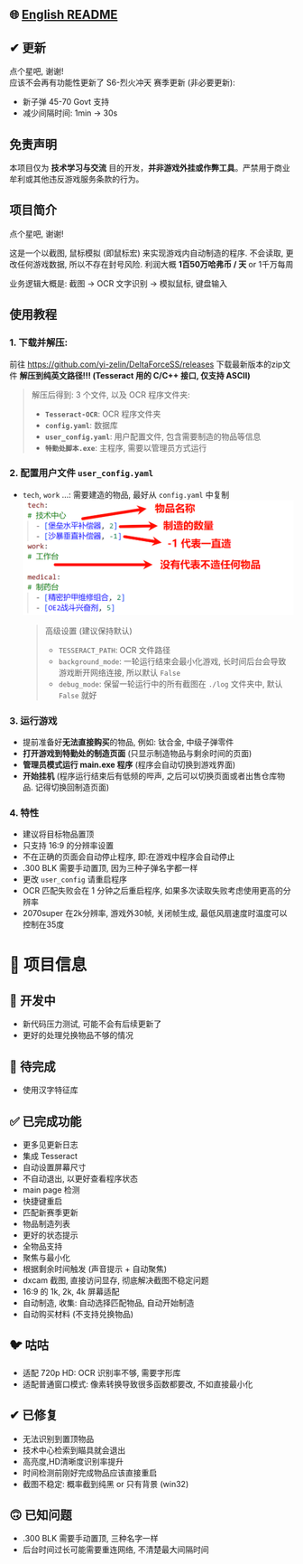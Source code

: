 ## 🌐 [English README](readme.en.md)

## ✔ 更新
点个星吧, 谢谢!  
应该不会再有功能性更新了
S6-烈火冲天 赛季更新 (非必要更新):
* 新子弹 45-70 Govt 支持
* 减少间隔时间: 1min -> 30s

## 免责声明
本项目仅为 **技术学习与交流** 目的开发，**并非游戏外挂或作弊工具**。严禁用于商业牟利或其他违反游戏服务条款的行为。

## 项目简介  
点个星吧, 谢谢!  

这是一个以截图, 鼠标模拟 (即鼠标宏) 来实现游戏内自动制造的程序. 不会读取, 更改任何游戏数据, 所以不存在封号风险. 利润大概 **1百50万哈弗币 / 天** or 1千万每周  

业务逻辑大概是: 截图 -> OCR 文字识别 -> 模拟鼠标, 键盘输入  

## 使用教程  
### 1. 下载并解压:
前往 https://github.com/yi-zelin/DeltaForceSS/releases 下载最新版本的zip文件
**解压到纯英文路径!!! (Tesseract 用的 C/C++ 接口, 仅支持 ASCII)**  

> 解压后得到: 3 个文件, 以及 OCR 程序文件夹:  
> * **`Tesseract-OCR`**: OCR 程序文件夹
> * **`config.yaml`**: 数据库  
> * **`user_config.yaml`**: 用户配置文件, 包含需要制造的物品等信息
> * **`特勤处脚本.exe`**: 主程序, 需要以管理员方式运行  

### 2. 配置用户文件 `user_config.yaml` 
* `tech`, `work` ...: 需要建造的物品, 最好从 `config.yaml` 中复制  
![alt text](.img/image1.png)  

  > 高级设置 (建议保持默认)
  > * `TESSERACT_PATH`: OCR 文件路径
  > * `background_mode`: 一轮运行结束会最小化游戏, 长时间后台会导致游戏断开网络连接, 所以默认 `False`  
  > * `debug_mode`: 保留一轮运行中的所有截图在 `./log` 文件夹中, 默认 `False` 就好  


### 3. 运行游戏  
* 提前准备好**无法直接购买**的物品, 例如: 钛合金, 中级子弹零件  
* **打开游戏到特勤处的制造页面** (只显示制造物品与剩余时间的页面)  
* **管理员模式运行 main.exe 程序** (程序会自动切换到游戏界面)  
* **开始挂机** (程序运行结束后有低频的哔声, 之后可以切换页面或者出售仓库物品. 记得切换回制造页面)  

### 4. 特性
* 建议将目标物品置顶
* 只支持 16:9 的分辨率设置
* 不在正确的页面会自动停止程序, 即:在游戏中程序会自动停止
* .300 BLK 需要手动置顶, 因为三种子弹名字都一样  
* 更改 `user_config` 请重启程序
* OCR 匹配失败会在 1 分钟之后重启程序, 如果多次读取失败考虑使用更高的分辨率
* 2070super 在2k分辨率, 游戏外30帧, 关闭帧生成, 最低风扇速度时温度可以控制在35度

# 📃 项目信息 

## 📌 开发中  
* 新代码压力测试, 可能不会有后续更新了
* 更好的处理兑换物品不够的情况

## 🚧 待完成  
* 使用汉字特征库  

## ✅ 已完成功能  
* 更多见更新日志
* 集成 Tesseract
* 自动设置屏幕尺寸 
* 不自动退出, 以更好查看程序状态
* main page 检测
* 快捷键重启
* 匹配新赛季更新
* 物品制造列表
* 更好的状态提示  
* 全物品支持  
* 聚焦与最小化  
* 根据剩余时间触发 (声音提示 + 自动聚焦)  
* dxcam 截图, 直接访问显存, 彻底解决截图不稳定问题  
* 16:9 的 1k, 2k, 4k 屏幕适配  
* 自动制造, 收集: 自动选择匹配物品, 自动开始制造  
* 自动购买材料 (不支持兑换物品)  

## 🐦 咕咕  
* 适配 720p HD: OCR 识别率不够, 需要字形库  
* 适配普通窗口模式: 像素转换导致很多函数都要改, 不如直接最小化  

## ✔ 已修复  
* 无法识别到置顶物品
* 技术中心检索到瞄具就会退出
* 高亮度,HD清晰度识别率提升
* 时间检测前刚好完成物品应该直接重启  
* 截图不稳定: 概率截到纯黑 or 只有背景 (win32)  

## 🙃 已知问题  
* .300 BLK 需要手动置顶, 三种名字一样  
* 后台时间过长可能需要重连网络, 不清楚最大间隔时间  
